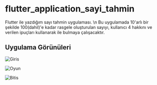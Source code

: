 # flutter_application_sayi_tahmin

Flutter ile yazdığım sayı tahmin uygulaması. \n
Bu uygulamada 10'arlı bir şekilde 100(dahil)'e kadar rasgele oluşturulan sayıyı, kullanıcı 4 hakkını ve verilen ipuçları kullanarak ile bulmaya çalışacaktır.


## Uygulama Görünüleri


![Giris](https://user-images.githubusercontent.com/48367134/118890311-2022e700-b907-11eb-87e6-8c66c654242d.jpg)


![Oyun](https://user-images.githubusercontent.com/48367134/118890320-244f0480-b907-11eb-849f-95c335922c31.jpg)


![Bitis](https://user-images.githubusercontent.com/48367134/118890329-26b15e80-b907-11eb-88fb-ff218260e248.jpg)

